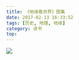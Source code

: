 ```yaml
---
title: 《地缘看世界》图集
date: 2017-02-13 16:33:52
tags: [历史, 地理, 地缘]
category: 读书
top:
---
```


<img src="images/中国地缘结构图.jpg" align=center />


<!-- more -->
